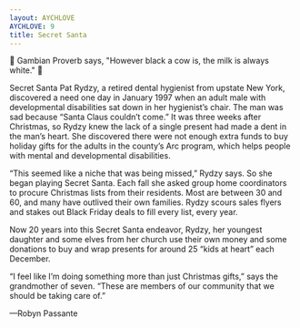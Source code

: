 ```yaml
---
layout: AYCHLOVE
AYCHLOVE: 9
title: Secret Santa
---
```



🎁 Gambian Proverb says, "However black a cow is, the milk is always white." 🎁



Secret Santa
Pat Rydzy, a retired dental hygienist from upstate New York, discovered a need one day in January 1997 when an adult male with developmental disabilities sat down in her hygienist’s chair. The man was sad because “Santa Claus couldn’t come.” It was three weeks after Christmas, so Rydzy knew the lack of a single present had made a dent in the man’s heart. She discovered there were not enough extra funds to buy holiday gifts for the adults in the county’s Arc program, which helps people with mental and developmental disabilities.

“This seemed like a niche that was being missed,” Rydzy says. So she began playing Secret Santa. Each fall she asked group home coordinators to procure Christmas lists from their residents. Most are between 30 and 60, and many have outlived their own families. Rydzy scours sales flyers and stakes out Black Friday deals to fill every list, every year.

Now 20 years into this Secret Santa endeavor, Rydzy, her youngest daughter and some elves from her church use their own money and some donations to buy and wrap presents for around 25 “kids at heart” each December.

“I feel like I’m doing something more than just Christmas gifts,” says the grandmother of seven. “These are members of our community that we should be taking care of.”

—Robyn Passante
